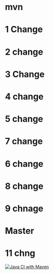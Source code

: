# mvn
# 1 Change
# 2 change
# 3 Change
# 4 change
# 5 change
# 7 change
# 6 change
# 8 change
# 9 chnage
# Master
# 11 chng


[![Java CI with Maven](https://github.com/ITadvocate/mvn/actions/workflows/maven.yml/badge.svg?branch=main)](https://github.com/ITadvocate/mvn/actions/workflows/maven.yml)
